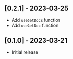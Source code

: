 ## [0.2.1] - 2023-03-25
- Add `useGetDocs` function
- Add `useGetDoc` function

## [0.1.0] - 2023-03-21
- Initial release